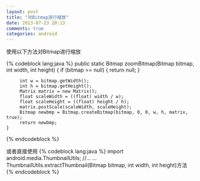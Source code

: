 ```yaml
---
layout: post
title: "对Bitmap进行缩放"
date: 2013-07-23 20:13
comments: true
categories: android
---
```

使用以下方法对Bitmap进行缩放  

{% codeblock lang:java %}
  public static Bitmap zoomBitmap(Bitmap bitmap, int width, int height) {
         if (bitmap == null) {
             return null;
         }

         int w = bitmap.getWidth();
         int h = bitmap.getHeight();
         Matrix matrix = new Matrix();
         float scaleWidth = ((float) width / w);
         float scaleHeight = ((float) height / h);
         matrix.postScale(scaleWidth, scaleHeight);
         Bitmap newbmp = Bitmap.createBitmap(bitmap, 0, 0, w, h, matrix, true);
         return newbmp;
    }
{% endcodeblock %}

或者直接使用
{% codeblock lang:java %}
import android.media.ThumbnailUtils;
//... ...
ThumbnailUtils.extractThumbnail(Bitmap bitmap, int width, int height)方法
{% endcodeblock %}
